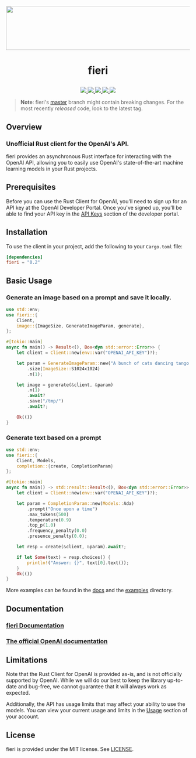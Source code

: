 <div align="center">
    <a href="https://github.com/lbkolev/fieri">
        <img width="1250px" height="120px" src=".github/logo.png">
    </a>
</div>

# <p align="center">fieri</p>

<p align="center">
    <a href="https://github.com/lbkolev/fieri/blob/master/LICENSE">
        <img src="https://img.shields.io/badge/license-MIT-blue.svg">
    </a>
    <a href="https://crates.io/crates/fieri">
        <img src="https://img.shields.io/crates/v/fieri.svg">
    </a>
    <a href="https://github.com/lbkolev/fieri/actions?query=workflow%3ACI+branch%3Amaster">
        <img src="https://github.com/lbkolev/fieri/actions/workflows/ci.yml/badge.svg">
    </a>
    <a href="https://github.com/lbkolev/fieri/actions?query=workflow%3TESTS+branch%3Amaster">
        <img src="https://github.com/lbkolev/fieri/actions/workflows/tests.yml/badge.svg">
    </a>
    <a href="https://docs.rs/fieri">
        <img src="https://img.shields.io/docsrs/fieri/latest">
    </a>
</p>

> **Note**: fieri's [master](https://github.com/lbkolev/fieri) branch might
> contain breaking changes. For the most recently *released* code, look to the latest tag.

## Overview
### Unofficial Rust client for the OpenAI's API.

fieri provides an asynchronous Rust interface for interacting with the OpenAI API, allowing you to easily use OpenAI's state-of-the-art machine learning models in your Rust projects.

## Prerequisites
Before you can use the Rust Client for OpenAI, you'll need to sign up for an API key at the OpenAI Developer Portal. Once you've signed up, you'll be able to find your API key in the [API Keys](https://beta.openai.com/account/api-keys) section of the developer portal.

## Installation
To use the client in your project, add the following to your `Cargo.toml` file:
```toml
[dependencies]
fieri = "0.2"
```

## Basic Usage

### Generate an image based on a prompt and save it locally.
```rust
use std::env;
use fieri::{
    Client,
    image::{ImageSize, GenerateImageParam, generate},
};

#[tokio::main]
async fn main() -> Result<(), Box<dyn std::error::Error>> {
    let client = Client::new(env::var("OPENAI_API_KEY")?);

    let param = GenerateImageParam::new("A bunch of cats dancing tango on the top of the highest mountain on Mars.")
        .size(ImageSize::S1024x1024)
        .n(1);

    let image = generate(&client, &param)
        .n(1)
        .await?
        .save("/tmp/")
        .await?;

    Ok(())
}
```

### Generate text based on a prompt
```rust
use std::env;
use fieri::{
    Client, Models,
    completion::{create, CompletionParam}
};

#[tokio::main]
async fn main() -> std::result::Result<(), Box<dyn std::error::Error>> {
    let client = Client::new(env::var("OPENAI_API_KEY")?);

    let param = CompletionParam::new(Models::Ada)
        .prompt("Once upon a time")
        .max_tokens(500)
        .temperature(0.9)
        .top_p(1.0)
        .frequency_penalty(0.0)
        .presence_penalty(0.0);

    let resp = create(&client, &param).await?;

    if let Some(text) = resp.choices() {
        println!("Answer: {}", text[0].text());
    }
    Ok(())
}
```

More examples can be found in the [docs](https://docs.rs/fieri) and the [examples](examples/) directory.

## Documentation
### [fieri Documentation](https://docs.rs/fieri/)
### [The official OpenAI documentation](https://beta.openai.com/docs/introduction/overview)

## Limitations
Note that the Rust Client for OpenAI is provided as-is, and is not officially supported by OpenAI. While we will do our best to keep the library up-to-date and bug-free, we cannot guarantee that it will always work as expected.

Additionally, the API has usage limits that may affect your ability to use the models. You can view your current usage and limits in the [Usage](https://beta.openai.com/account/usage) section of your account.

## License
fieri is provided under the MIT license. See [LICENSE](LICENSE).